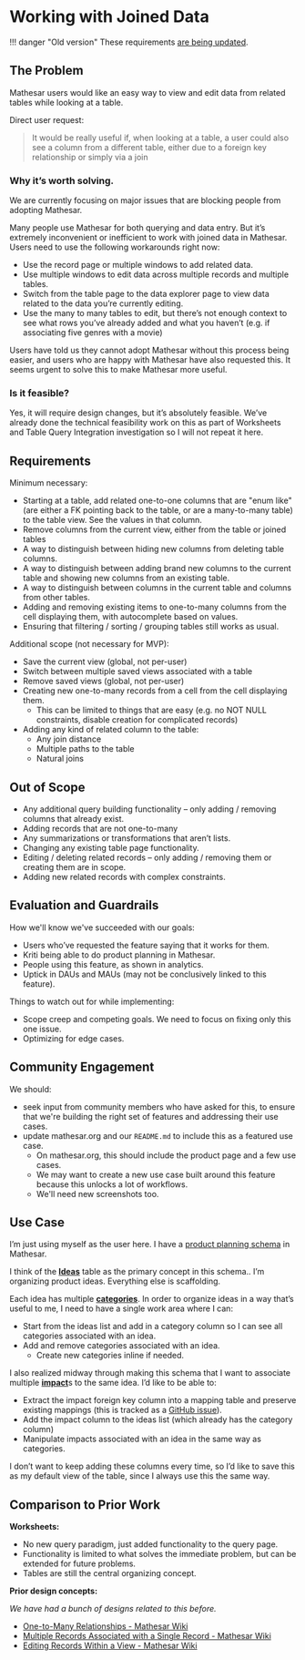 # Working with Joined Data

!!! danger "Old version"
	These requirements [are being updated](https://github.com/mathesar-foundation/mathesar-wiki/pull/142).

## The Problem

Mathesar users would like an easy way to view and edit data from related tables while looking at a table.

Direct user request:

> It would be really useful if, when looking at a table, a user could also see a column from a different table, either due to a foreign key relationship or simply via a join

### Why it’s worth solving.

We are currently focusing on major issues that are blocking people from adopting Mathesar. 

Many people use Mathesar for both querying and data entry. But it’s extremely inconvenient or inefficient to work with joined data in Mathesar. Users need to use the following workarounds right now:

* Use the record page or multiple windows to add related data.  
* Use multiple windows to edit data across multiple records and multiple tables.
* Switch from the table page to the data explorer page to view data related to the data you’re currently editing.
* Use the many to many tables to edit, but there’s not enough context to see what rows you’ve already added and what you haven’t (e.g. if associating five genres with a movie)  

Users have told us they cannot adopt Mathesar without this process being easier, and users who are happy with Mathesar have also requested this. It seems urgent to solve this to make Mathesar more useful.

### Is it feasible?

Yes, it will require design changes, but it’s absolutely feasible. We’ve already done the technical feasibility work on this as part of Worksheets and Table Query Integration investigation so I will not repeat it here.

## Requirements

Minimum necessary:

* Starting at a table, add related one-to-one columns that are "enum like" (are either a FK pointing back to the table, or are a many-to-many table) to the table view. See the values in that column.  
* Remove columns from the current view, either from the table or joined tables  
* A way to distinguish between hiding new columns from deleting table columns.  
* A way to distinguish between adding brand new columns to the current table and showing new columns from an existing table.  
* A way to distinguish between columns in the current table and columns from other tables.  
* Adding and removing existing items to one-to-many columns from the cell displaying them, with autocomplete based on values.  
* Ensuring that filtering / sorting / grouping tables still works as usual.

Additional scope (not necessary for MVP):

* Save the current view (global, not per-user)  
* Switch between multiple saved views associated with a table  
* Remove saved views (global, not per-user)  
* Creating new one-to-many records from a cell  from the cell displaying them.  
  * This can be limited to things that are easy (e.g. no NOT NULL constraints, disable creation for complicated records)  
* Adding any kind of related column to the table:
	* Any join distance
	* Multiple paths to the table
	* Natural joins

## Out of Scope 

* Any additional query building functionality – only adding / removing columns that already exist.  
* Adding records that are not one-to-many  
* Any summarizations or transformations that aren’t lists.  
* Changing any existing table page functionality.  
* Editing / deleting related records – only adding / removing them or creating them are in scope.  
* Adding new related records with complex constraints.

## Evaluation and Guardrails

How we'll know we've succeeded with our goals:

* Users who’ve requested the feature saying that it works for them.  
* Kriti being able to do product planning in Mathesar.  
* People using this feature, as shown in analytics.
* Uptick in DAUs and MAUs (may not be conclusively linked to this feature).

Things to watch out for while implementing:

* Scope creep and competing goals. We need to focus on fixing only this one issue.  
* Optimizing for edge cases.

## Community Engagement

We should:

- seek input from community members who have asked for this, to ensure that we're building the right set of features and addressing their use cases.
- update mathesar.org and our `README.md` to include this as a featured use case.
	- On mathesar.org, this should include the product page and a few use cases.
	- We may want to create a new use case built around this feature because this unlocks a lot of workflows.
	- We'll need new screenshots too.

## Use Case

I’m just using myself as the user here. I have a [product planning schema](https://internal.mathesar.org/db/8/schemas/49870/) in Mathesar. 

I think of the [**Ideas**](https://internal.mathesar.org/db/8/schemas/49870/tables/49873/) table as the primary concept in this schema.. I’m organizing product ideas. Everything else is scaffolding.

Each idea has multiple [**categories**](https://internal.mathesar.org/db/8/schemas/49870/tables/49884/). In order to organize ideas in a way that’s useful to me, I need to have a single work area where I can:

* Start from the ideas list and add in a category column so I can see all categories associated with an idea.  
* Add and remove categories associated with an idea.  
  * Create new categories inline if needed.

I also realized midway through making this schema that I want to associate multiple [**impact**](https://internal.mathesar.org/db/8/schemas/49870/tables/49931/)s to the same idea. I’d like to be able to:

* Extract the impact foreign key column into a mapping table and preserve existing mappings (this is tracked as a [GitHub issue](https://github.com/mathesar-foundation/mathesar/issues/4570)).  
* Add the impact column to the ideas list (which already has the category column)  
* Manipulate impacts associated with an idea in the same way as categories.

I don’t want to keep adding these columns every time, so I’d like to save this as my default view of the table, since I always use this the same way.


## Comparison to Prior Work

**Worksheets:** 

* No new query paradigm, just added functionality to the query page.  
* Functionality is limited to what solves the immediate problem, but can be extended for future problems.  
* Tables are still the central organizing concept.

**Prior design concepts:** 

*We have had a bunch of designs related to this before.*

* [One-to-Many Relationships \- Mathesar Wiki](https://wiki.mathesar.org/design/specs/views-one-to-many-relationships/)  
* [Multiple Records Associated with a Single Record \- Mathesar Wiki](https://wiki.mathesar.org/design/specs/multiple-records-spec/)  
* [Editing Records Within a View \- Mathesar Wiki](https://wiki.mathesar.org/design/specs/eding-view-records/)

